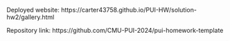 <p> Deployed website: https://carter43758.github.io/PUI-HW/solution-hw2/gallery.html </p>
<p> Repository link: https://github.com/CMU-PUI-2024/pui-homework-template </p>

